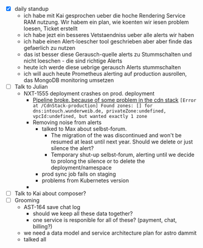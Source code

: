- [x] daily standup
	- ich habe mit Kai gesprochen ueber die hoche Rendering Service RAM nutzung. Wir habem ein plan, wie koenten wir iesen problem loesen, Ticket erstellt
	- ich habe jezt ein besseres Vetstaendniss ueber alle alerts wir haben
	- ich habe einen Alert-loescher tool geschrieben aber aber finde das gefaerlich zu nutzen
	- das ist besser diese Gerausch-quelle alerts zu Stummschalten und nicht loeschen - die sind richtige Alerts
	- heute ich werde diese uebrige gerausch Alerts stummschalten
	- ich will auch heute Prometheus alerting auf production ausrollen, das MongoDB monitoring umsetzen 
- [ ] Talk to Julian
	- NXT-1555 deployment crashes on prod. deployment
		- [Pipeline broke. because of some problem in the cdn stack](https://gitlab.com/xcel-next/aws-infrastructure/-/jobs/1520292767)
			`[Error at /CdnStack-production] Found zones: [] for dns:intouch.wunderweib.de, privateZone:undefined, vpcId:undefined, but wanted exactly 1 zone`
		- Removing noise from alerts
			- talked to Max about selbst-forum.
				- The migration of the was discontinued and won't be resumed at least until next year. Should we delete or just silence the alert?
				- Temporary shut-up selbst-forum, alerting until we decide to prolong the silence or to delete the deployment/namespace
			- prod sync job fails on staging
			- problems from Kubernetes version
		- 
- [ ]	Talk to Kai about composer?
- [ ] Grooming
	- AST-164 save chat log 
		- should we keep all these data together?
		- one service is responible for all of these? (payment, chat, billing?)
	- we need a data model and service architecture plan for astro dammit
	- talked all
